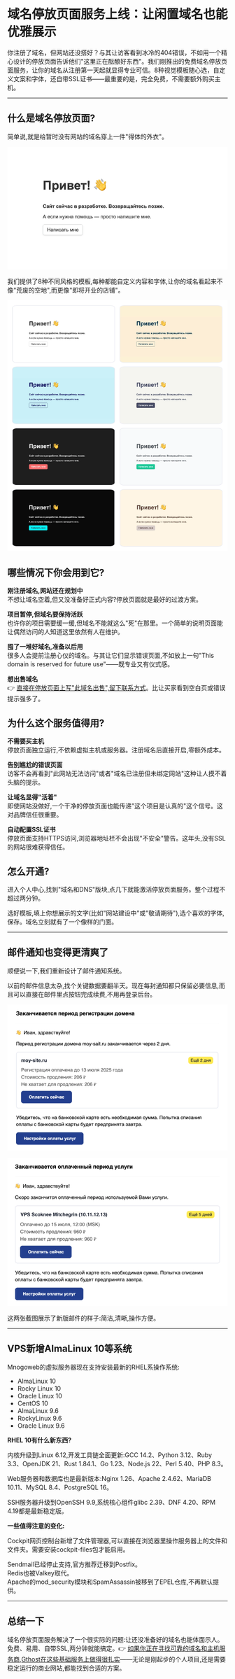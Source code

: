 # 域名停放页面服务上线：让闲置域名也能优雅展示

你注册了域名，但网站还没搭好？与其让访客看到冰冷的404错误，不如用一个精心设计的停放页面告诉他们"这里正在酝酿好东西"。我们刚推出的免费域名停放页面服务，让你的域名从注册第一天起就显得专业可信。8种视觉模板随心选，自定义文案和字体，还自带SSL证书——最重要的是，完全免费，不需要额外购买主机。

---

## 什么是域名停放页面?

简单说,就是给暂时没有网站的域名穿上一件"得体的外衣"。

![域名停放页面示例](image/028689843892677.webp)

我们提供了8种不同风格的模板,每种都能自定义内容和字体,让你的域名看起来不像"荒废的空地",而更像"即将开业的店铺"。

![模板选择界面](image/8510827497997776.webp)

## 哪些情况下你会用到它?

**刚注册域名,网站还在规划中**  
不想让域名空着,但又没准备好正式内容?停放页面就是最好的过渡方案。

**项目暂停,但域名要保持活跃**  
也许你的项目需要缓一缓,但域名不能就这么"死"在那里。一个简单的说明页面能让偶然访问的人知道这里依然有人在维护。

**囤了一堆好域名,准备以后用**  
很多人会提前注册心仪的域名。与其让它们显示错误页面,不如放上一句"This domain is reserved for future use"——既专业又有仪式感。

**想出售域名**  
👉 [直接在停放页面上写"此域名出售",留下联系方式](https://cp.gthost.com/en/join/72c7e6b2fc118929f9ede2978f008806)。比让买家看到空白页或错误提示强多了。

## 为什么这个服务值得用?

**不需要买主机**  
停放页面独立运行,不依赖虚拟主机或服务器。注册域名后直接开启,零额外成本。

**告别尴尬的错误页面**  
访客不会再看到"此网站无法访问"或者"域名已注册但未绑定网站"这种让人摸不着头脑的提示。

**让域名显得"活着"**  
即使网站没做好,一个干净的停放页面也能传递"这个项目是认真的"这个信号。这对品牌信任很重要。

**自动配置SSL证书**  
停放页面支持HTTPS访问,浏览器地址栏不会出现"不安全"警告。这年头,没有SSL的网站很难获得信任。

## 怎么开通?

进入个人中心,找到"域名和DNS"版块,点几下就能激活停放页面服务。整个过程不超过两分钟。

选好模板,填上你想展示的文字(比如"网站建设中"或"敬请期待"),选个喜欢的字体,保存。域名立刻就有了一个像样的门面。

---

## 邮件通知也变得更清爽了

顺便说一下,我们重新设计了邮件通知系统。

以前的邮件信息太杂,找个关键数据要翻半天。现在每封通知都只保留必要信息,而且可以直接在邮件里点按钮完成续费,不用再登录后台。

![域名到期提醒邮件](image/4685939635347.webp)

![服务器续费提醒邮件](image/095944868842.webp)

这两张截图展示了新版邮件的样子:简洁,清晰,操作方便。

---

## VPS新增AlmaLinux 10等系统

Mnogoweb的虚拟服务器现在支持安装最新的RHEL系操作系统:

- AlmaLinux 10
- Rocky Linux 10  
- Oracle Linux 10
- CentOS 10
- AlmaLinux 9.6
- RockyLinux 9.6
- Oracle Linux 9.6

**RHEL 10有什么新东西?**

内核升级到Linux 6.12,开发工具链全面更新:GCC 14.2、Python 3.12、Ruby 3.3、OpenJDK 21、Rust 1.84.1、Go 1.23、Node.js 22、Perl 5.40、PHP 8.3。

Web服务器和数据库也是最新版本:Nginx 1.26、Apache 2.4.62、MariaDB 10.11、MySQL 8.4、PostgreSQL 16。

SSH服务器升级到OpenSSH 9.9,系统核心组件glibc 2.39、DNF 4.20、RPM 4.19都是最新稳定版。

**一些值得注意的变化:**

Cockpit网页控制台新增了文件管理器,可以直接在浏览器里操作服务器上的文件和文件夹。需要安装cockpit-files包才能启用。

Sendmail已经停止支持,官方推荐迁移到Postfix。  
Redis也被Valkey取代。  
Apache的mod_security模块和SpamAssassin被移到了EPEL仓库,不再默认提供。

---

## 总结一下

域名停放页面服务解决了一个很实际的问题:让还没准备好的域名也能体面示人。免费、易用、自带SSL,两分钟就能搞定。👉 [如果你正在寻找可靠的域名和主机服务商,Gthost在这些基础服务上做得很扎实](https://cp.gthost.com/en/join/72c7e6b2fc118929f9ede2978f008806)——无论是刚起步的个人项目,还是需要稳定运行的商业网站,都能找到合适的方案。
